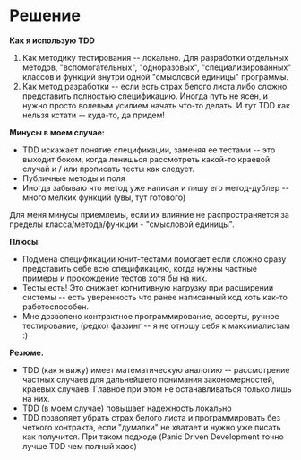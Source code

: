 # Решение
**Как я использую TDD**
 1. Как методику тестирования  -- локально. Для разработки отдельных методов, "вспомогательных", "одноразовых", "специализированных" классов и функций внутри одной "смысловой единицы" программы. 
2. Как метод разработки -- если есть страх белого листа либо сложно представить полностью спецификацию. Иногда путь не ясен, и нужно просто волевым усилием начать что-то делать. И тут TDD как нельзя кстати -- куда-то, да придем!

**Минусы в моем случае:**
- TDD искажает понятие спецификации, заменяя ее тестами -- это выходит боком, когда ленишься рассмотреть какой-то краевой случай и / или прописать тесты как следует.
- Публичные методы и поля 
- Иногда забываю что метод уже написан и пишу его метод-дублер -- много мелких функций (увы, тут готового)

Для меня минусы приемлемы, если их влияние не распространяется за пределы класса/метода/функции - "смысловой единицы".

**Плюсы**:
- Подмена спецификации юнит-тестами помогает если сложно сразу представить себе всю спецификацию, когда нужны частные примеры и прохождение тестов хотя бы на них.
- Тесты есть! Это снижает когнитивную нагрузку при расширении системы -- есть уверенность что ранее написанный код хоть как-то работоспособен.
- Мне дозволено контрактное программирование, ассерты, ручное тестирование, (редко) фаззинг -- я не отношу себя к максималистам :)

**Резюме.**
- TDD (как я вижу) имеет математическую аналогию -- рассмотрение частных случаев для дальнейшего понимания закономерностей, краевых случаев. Главное при этом не останавливаться только лишь на них. 
- TDD (в моем случае) повышает надежность локально
- TDD позволяет убрать страх белого листа и программировать без четкого контракта, если "думалки" не хватает и нужно уже писать как получится. При таком подходе (Panic Driven Development точно лучше TDD чем полный хаос)
